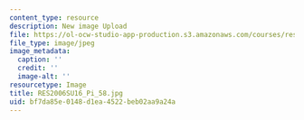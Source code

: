 ```yaml
---
content_type: resource
description: New image Upload
file: https://ol-ocw-studio-app-production.s3.amazonaws.com/courses/res-2-006-girls-who-build-cameras-summer-2016/bf7da85e0148d1ea4522beb02aa9a24a_RES2006SU16_Pi_58.jpg
file_type: image/jpeg
image_metadata:
  caption: ''
  credit: ''
  image-alt: ''
resourcetype: Image
title: RES2006SU16_Pi_58.jpg
uid: bf7da85e-0148-d1ea-4522-beb02aa9a24a
---
```

